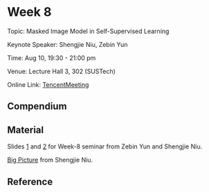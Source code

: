# Week 8

Topic: Masked Image Model in Self-Supervised Learning

Keynote Speaker: Shengjie Niu, Zebin Yun

Time: Aug 10, 19:30 - 21:00 pm

Venue: Lecture Hall 3, 302 (SUSTech)

Online Link: [TencentMeeting](https://meeting.tencent.com/dm/ciI4lpALLhxz)

## Compendium

## Material

Slides [1]() and [2](https://nbviewer.org/github/niusj03/23summer/blob/master/content/docs/pdfs/Week8_Niu.pdf) for Week-8 seminar from Zebin Yun and Shengjie Niu.

[Big Picture](https://nbviewer.org/github/niusj03/23summer/blob/master/content/docs/pdfs/BigP.pdf) from Shengjie Niu.



## Reference